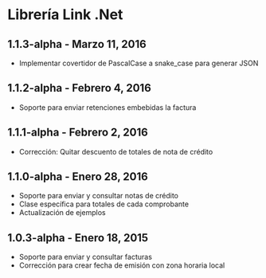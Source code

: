 ﻿# Librería Link .Net  



## 1.1.3-alpha - Marzo 11, 2016
 
 * Implementar covertidor de PascalCase a snake_case para generar JSON


## 1.1.2-alpha - Febrero 4, 2016
 
 * Soporte para enviar retenciones embebidas la factura
 
## 1.1.1-alpha - Febrero 2, 2016
 
 * Corrección: Quitar descuento de totales de nota de crédito
 

## 1.1.0-alpha - Enero 28, 2016

 * Soporte para enviar y consultar notas de crédito
 * Clase específica para totales de cada comprobante
 * Actualización de ejemplos


## 1.0.3-alpha - Enero 18, 2015

 * Soporte para enviar y consultar facturas
 * Corrección para crear fecha de emisión con zona horaria local
